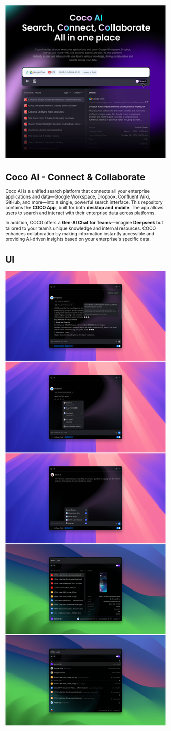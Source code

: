 <img width="1024" src="assets/og-image.gif">

<!-- TEXT_SECTION:header:END -->

# Coco AI - Connect & Collaborate

Coco AI is a unified search platform that connects all your enterprise applications and data—Google Workspace, Dropbox, Confluent Wiki, GitHub, and more—into a single, powerful search interface. This repository contains the **COCO App**, built for both **desktop and mobile**. The app allows users to search and interact with their enterprise data across platforms.

In addition, COCO offers a **Gen-AI Chat for Teams**—imagine **Deepseek** but tailored to your team’s unique knowledge and internal resources. COCO enhances collaboration by making information instantly accessible and providing AI-driven insights based on your enterprise's specific data.

# UI
![alt text](assets/coco-deepseek-1.png)
![alt text](assets/coco-deepseek-2.png)
![alt text](assets/coco-deepseek-3.png)
![alt text](assets/coco-deepseek-4.png)
![alt text](assets/coco-deepseek-5.png)
